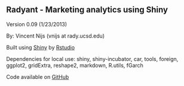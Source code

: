 ## Radyant - Marketing analytics using Shiny

Version 0.09 (1/23/2013)

By: Vincent Nijs (vnijs at rady.ucsd.edu)

Built using [Shiny](http://www.rstudio.com/shiny/) by [Rstudio](http://www.rstudio.com/)

Dependencies for local use: shiny, shiny-incubator, car, tools, foreign, ggplot2, gridExtra, reshape2, markdown, R.utils, fGarch

Code available on [GitHub](https://github.com/mostly-harmless/radyant)
